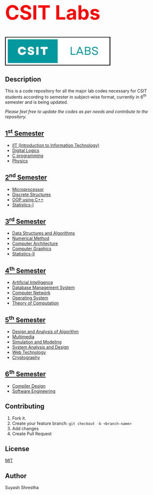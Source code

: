 <h1 style="color:red; font-weight:700; font-size:4rem">CSIT Labs</h1>

![logo](static/logo.png)

## Description

This is a code repository for all the major lab codes necessary for CSIT students according to semester in subject-wise format, currently in 6<sup>th</sup> semester and is being updated.

_Please feel free to update the codes as per needs and contribute to the repository._

## [1<sup>st</sup> Semester](/1st_Semester/README.md)

- [IIT (Introduction to Information Technology)](/1st_Semester/IIT/README.md)
- [Digital Logics](/1st_Semester/Digital_logics/README.md)
- [C programming](/1st_Semester/C)
- [Physics](/1st_Semester/Physics/README.md)

## [2<sup>nd</sup> Semester](/2nd_Semester/README.md)

- [Microprocessor](/2nd_Semester/Microprocessor/README.md)
- [Discrete Structures](/2nd_Semester/DS_lab/README.md)
- [OOP using C++](/2nd_Semester/OOP/README.md)
- [Statistics-I](/2nd_Semester/Statistics-I/README.md)

## [3<sup>rd</sup> Semester](/3rd_Semester/README.md)

- [Data Structures and Algorithms](/3rd_Semester/DSA/README.md)
- [Numerical Method](/3rd_Semester/Numerical_Method/README.md)
- [Computer Architecture](/3rd_Semester/Computer_Architecture/README.md)
- [Computer Graphics](/3rd_Semester/Computer_Graphics/README.md)
- [Statistics-II](/3rd_Semester/Statistics-II/README.md)

## [4<sup>th</sup> Semester](/4th_Semester/README.md)

- [Artificial Intelligence](/4th_Semester/AI/README.md)
- [Database Management System](/4th_Semester/DBMS/README.md)
- [Computer Network](/4th_Semester/CN/README.md)
- [Operating System](/4th_Semester/OS/README.md)
- [Theory of Computation](/4th_Semester/TOC/README.md)

## [5<sup>th</sup> Semester](/5th_Semester/README.md)

- [Design and Analysis of Algorithm](/5th_Semester/Design_and_Analysis_of_Algorithm/README.md)
- [Multimedia](/5th_Semester/Multimedia/README.md)
- [Simulation and Modeling](/5th_Semester/Simulation_and_Modeling/README.md)
- [System Analysis and Design](/5th_Semester/System_Analysis_and_Design/README.md)
- [Web Technology](/5th_Semester/Web_Technology/README.md)
- [Cryptography](/5th_Semester/Cryptography/README.md)

## [6<sup>th</sup> Semester](/6th_Semester/README.md)

- [Compiler Design](/6th_Semester/Compiler_Design/README.md)
- [Software Engineering](/6th_Semester/Software_Engineering/README.md)

## Contributing

1. Fork it.
2. Create your feature branch: `git checkout -b <branch-name>`
3. Add changes
4. Create Pull Request

## License

[MIT](/License)

## Author

Suyash Shrestha
